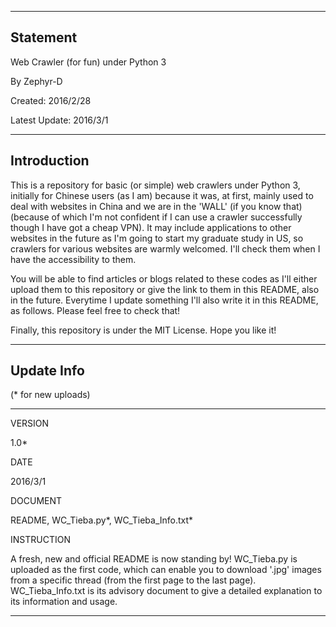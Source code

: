 
---------------------------------------------------------
Statement
---------------------------------------------------------

Web Crawler (for fun) under Python 3 

By Zephyr-D

Created: 2016/2/28

Latest Update: 2016/3/1



---------------------------------------------------------
Introduction
---------------------------------------------------------

This is a repository for basic (or simple) web crawlers under Python 3, initially for Chinese users (as I am) because it was, at first, mainly used to deal with websites in China and we are in the 'WALL' (if you know that)(because of which I'm not confident if I can use a crawler successfully though I have got a cheap VPN). It may include applications to other websites in the future as I'm going to start my graduate study in US, so crawlers for various websites are warmly welcomed. I'll check them when I have the accessibility to them.

You will be able to find articles or blogs related to these codes as I'll either upload them to this repository or give the link to them in this README, also in the future. Everytime I update something I'll also write it in this README, as follows. Please feel free to check that!

Finally, this repository is under the MIT License. Hope you like it!



---------------------------------------------------------
Update Info
---------------------------------------------------------

(* for new uploads)

---------------------------------------------------------

VERSION

1.0*

DATE

2016/3/1

DOCUMENT

README, 
WC_Tieba.py*, 
WC_Tieba_Info.txt*

INSTRUCTION

A fresh, new and official README is now standing by! 
WC_Tieba.py is uploaded as the first code, which can enable you to download '.jpg' images from a specific thread (from the first page to the last page). 
WC_Tieba_Info.txt is its advisory document to give a detailed explanation to its information and usage.

---------------------------------------------------------




